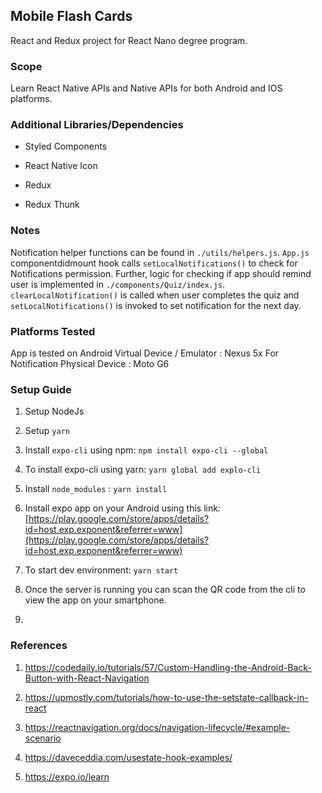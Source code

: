 
## Mobile Flash Cards

React and Redux project for React Nano degree program.

### Scope
Learn React Native APIs and Native APIs for both Android and IOS platforms.
  
### Additional Libraries/Dependencies

- Styled Components

- React Native Icon

- Redux

- Redux Thunk

### Notes

Notification helper functions can be found in `./utils/helpers.js`. `App.js` componentdidmount hook calls `setLocalNotifications()` to check for Notifications permission. Further, logic for checking if app should remind user is implemented in `./components/Quiz/index.js`. `clearLocalNotification()` is called when user completes the quiz and `setLocalNotifications()` is invoked to set notification for the next day.

  ### Platforms Tested
  App is tested on Android Virtual Device / Emulator : Nexus 5x 
  For Notification Physical Device : Moto G6

### Setup Guide

1. Setup NodeJs

2. Setup `yarn`

3. Install `expo-cli` using npm: `npm install expo-cli --global`

4. To install expo-cli using yarn: `yarn global add explo-cli`

5. Install `node_modules` : `yarn install`

6. Install expo app on your Android using this link: [https://play.google.com/store/apps/details?id=host.exp.exponent&referrer=www](https://play.google.com/store/apps/details?id=host.exp.exponent&referrer=www)

7. To start dev environment: `yarn start`

8. Once the server is running you can scan the QR code from the cli to view the app on your smartphone.

9.

### References

  

1. https://codedaily.io/tutorials/57/Custom-Handling-the-Android-Back-Button-with-React-Navigation

2. https://upmostly.com/tutorials/how-to-use-the-setstate-callback-in-react

3. https://reactnavigation.org/docs/navigation-lifecycle/#example-scenario

4. https://daveceddia.com/usestate-hook-examples/

5. https://expo.io/learn